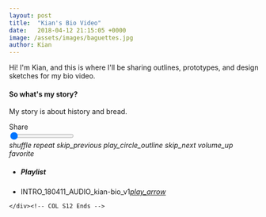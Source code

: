 ```yaml
---
layout: post
title:  "Kian's Bio Video"
date:   2018-04-12 21:15:05 +0000
image: /assets/images/baguettes.jpg
author: Kian
---
```

Hi! I'm Kian, and this is where I'll be sharing outlines, prototypes, and design sketches for my bio video.

<div class="card-panel light-green lighten-1">
   <div class="col s12 m2">
      <div class="card-panel amber lighten-2">
         <h4 class="center-align">So what's my <b>story?</b></h4>
      </div>
   <p>My story is about history and bread.</p>
   </div>
</div>



<!--Audio player starts--><div class='blue-grey lighten-5'>

<div class="row container">
  <div class="col s12">

<div id="cover" class="col m6 s12 covers z-depth-1"
  style="background-image:url(assets/images/kian.jpg)">
</div><!-- Covers Ends -->
<div class="col m6 s12 player z-depth-2 no-padding blue-grey lighten-5">
        <div class="musicplayer col s12 blue accent-1 z-depth-2 ">
          <span class="right share">Share</span>

<div class="col s12">
            <span class="title"></span>
            <span class="right duration"></span>
            <input type="range" id="duration" min="0" value="0" />
            <span class="left current"></span>
            </form>
          </div>
          <div class="col s12 controls">
            <i id="shuffle" class="material-icons">shuffle</i>
            <i id="repeat" class="material-icons">repeat</i>
            <i id="prev" class="material-icons">skip_previous</i>
            <i id="play" class="material-icons">play_circle_outline</i>
            <i id="next" class="material-icons">skip_next</i>
            <i id="volume" class="material-icons">volume_up</i>
            <i id="fav" class="material-icons">favorite</i>
          </div>
        </div>
        <div class="playlist col s12 no-padding">
          <ul class="collection with-header grey lighten-4">
            <li class="collection-header"><h5>Playlist</h5></li>
            <li class="collection-item"><div>INTRO_180411_AUDIO_kian-bio_v1<a href="#!" class='secondary-content'><i class="material-icons songPlay" data-link="INTRO_180411_AUDIO_kian-bio_v1.m4a" data-name='INTRO_180411_AUDIO_kian-bio_v1' cover="kian.jpg">play_arrow</i></a></div></li>

</ul>
</div>
</div>
   
    </div><!-- COL S12 Ends -->
</div><!-- Container Ends  -->
<!--Import jQuery before materialize.js-->
     <script type="text/javascript" src="js/jquery.min.js"></script>
     <script type="text/javascript" src="js/materialize.min.js"></script>
     <script type="text/javascript" src="js/custom.js"></script>
<!--Audio Player End-->

